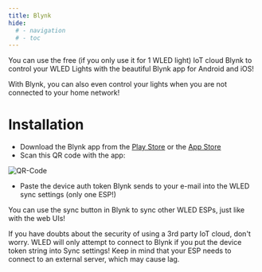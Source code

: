```yaml
---
title: Blynk
hide:
  # - navigation
  # - toc
---
```


You can use the free (if you only use it for 1 WLED light) IoT cloud Blynk to control your WLED Lights with the beautiful Blynk app for Android and iOS!

With Blynk, you can also even control your lights when you are not connected to your home network!

# Installation

- Download the Blynk app from the [Play Store](https://play.google.com/store/apps/details?id=cc.blynk) or the [App Store](https://itunes.apple.com/us/app/blynk-iot-for-arduino-esp32/id808760481?mt=8)
- Scan this QR code with the app:

![QR-Code](https://image.ibb.co/d4ASAp/clone_936213617.png)

- Paste the device auth token Blynk sends to your e-mail into the WLED sync settings (only one ESP!)

You can use the sync button in Blynk to sync other WLED ESPs, just like with the web UIs!

If you have doubts about the security of using a 3rd party IoT cloud, don't worry. WLED will only attempt to connect to Blynk if you put the device token string into Sync settings! Keep in mind that your ESP needs to connect to an external server, which may cause lag.
